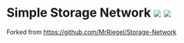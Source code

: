 

# Simple Storage Network [![](http://cf.way2muchnoise.eu/268495.svg)](https://minecraft.curseforge.com/projects/simple-storage-network) [![](http://cf.way2muchnoise.eu/versions/268495.svg)](https://minecraft.curseforge.com/projects/simple-storage-network)




Forked from https://github.com/MrRiegel/Storage-Network
